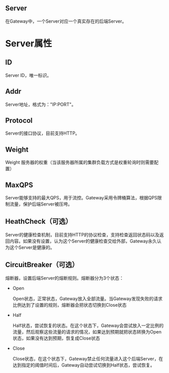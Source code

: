 Server
------
在Gateway中，一个Server对应一个真实存在的后端Server。

# Server属性
## ID
Server ID，唯一标识。

## Addr
Server地址，格式为："IP:PORT"。

## Protocol
Server的接口协议，目前支持HTTP。

## Weight
Weight 服务器的权重（当该服务器所属的集群负载方式是权重轮询时则需要配置）

## MaxQPS
Server能够支持的最大QPS，用于流控。Gateway采用令牌桶算法，根据QPS限制流量，保护后端Server被压垮。

## HeathCheck（可选）
Server的健康检查机制，目前支持HTTP的协议检查，支持检查返回状态码以及返回内容。如果没有设置，认为这个Server的健康检查交给外部，Gateway永久认为这个Server是健康的。

## CircuitBreaker（可选）
熔断器，设置后端Server的熔断规则。熔断器分为3个状态：

* Open

  Open状态，正常状态，Gateway放入全部流量。当Gateway发现失败的请求比例达到了设置的规则，熔断器会把状态切换到Close状态

* Half

  Half状态，尝试恢复的状态。在这个状态下，Gateway会尝试放入一定比例的流量，然后观察这些流量的请求的情况，如果达到预期就把状态转换为Open状态，如果没有达到预期，恢复成Close状态

* Close

  Close状态，在这个状态下，Gateway禁止任何流量进入这个后端Server，在达到指定的阈值时间后，Gateway自动尝试切换到Half状态，尝试恢复。
